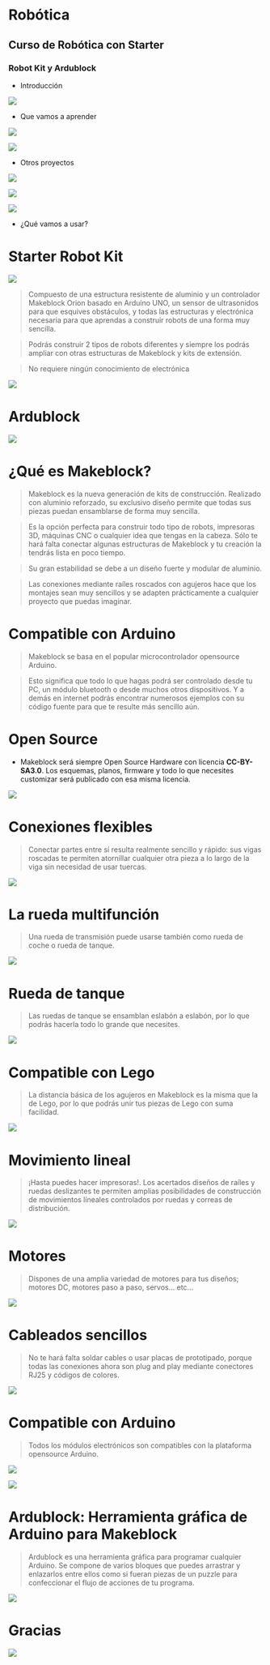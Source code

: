 # Robótica

## Curso de Robótica con Starter

### Robot Kit y Ardublock

* Introducción

![](/img/img1.jpg)

* Que vamos a aprender

![](/img/img2.jpg)

![](/img/img3.jpg)


* Otros proyectos

![](/img/img4.jpg)

![](/img/img5.jpg)

![](/img/img6.jpg)

* ¿Qué vamos a usar?


# Starter Robot Kit

![](/img/img7.jpg)

> Compuesto de una estructura resistente de aluminio y un controlador Makeblock Orion basado
en Arduino UNO, un sensor de ultrasonidos para que esquives obstáculos, y todas las 
estructuras y electrónica necesaria para que aprendas a construir robots de una forma muy sencilla.

> Podrás construir 2 tipos de robots diferentes y siempre los podrás ampliar con otras estructuras
de Makeblock y kits de extensión.

> No requiere ningún conocimiento de electrónica

![](/img/img8.jpg)


# Ardublock

![](/img/img9.jpg)


# ¿Qué es Makeblock?

> Makeblock es la nueva generación de kits de construcción.
Realizado con aluminio reforzado, su exclusivo diseño permite que
todas sus piezas puedan ensamblarse de forma muy sencilla.

> Es la opción perfecta para construir todo tipo de robots, impresoras 3D, máquinas 
CNC o cualquier idea que tengas en la cabeza. Sólo te hará falta conectar algunas 
estructuras de Makeblock y tu creación la tendrás lista en poco tiempo.

> Su gran estabilidad se debe a un diseño fuerte y modular de aluminio.

> Las conexiones mediante raíles roscados con agujeros hace que los montajes 
sean muy sencillos y se adapten prácticamente a cualquier proyecto que puedas imaginar.


# Compatible con Arduino

> Makeblock se basa en el popular microcontrolador opensource Arduino.

> Esto significa que todo lo que hagas podrá ser controlado desde tu PC, un 
módulo bluetooth o desde muchos otros dispositivos. Y a demás en internet podrás encontrar
numerosos ejemplos con su código fuente para que te resulte más sencillo aún.


# Open Source

* Makeblock será siempre Open Source Hardware con licencia **CC-BY-SA3.0**. Los
esquemas, planos, firmware y todo lo que necesites customizar será publicado con 
esa misma licencia.

![](/img/img10.jpg)


# Conexiones flexibles

> Conectar partes entre sí resulta realmente sencillo y rápido: sus vigas roscadas te
permiten atornillar cualquier otra pieza a lo largo de la viga sin necesidad de usar tuercas.

![](/img/img11.jpg)


# La rueda multifunción

> Una rueda de transmisión puede usarse también como rueda de coche o rueda de
tanque.

![](/img/img12.jpg)


# Rueda de tanque

> Las ruedas de tanque se ensamblan eslabón a eslabón, por lo que podrás hacerla 
todo lo grande que necesites.

![](/img/img13.jpg)


# Compatible con Lego

> La distancia básica de los agujeros en Makeblock es la misma que la de Lego, por lo
que podrás unir tus piezas de Lego con suma facilidad.

![](/img/img14.jpg)

# Movimiento lineal

> ¡Hasta puedes hacer impresoras!. Los acertados diseños de raíles y ruedas
deslizantes te permiten amplias posibilidades de construcción de movimientos líneales
controlados por ruedas y correas de distribución.

![](/img/img15.jpg)


# Motores

> Dispones de una amplia variedad de
motores para tus diseños; motores DC,
motores paso a paso, servos... etc...

![](img/img16.jpg)


# Cableados sencillos

> No te hará falta soldar cables o usar placas de prototipado, porque todas las
conexiones ahora son plug and play mediante conectores RJ25 y códigos de colores.

![](/img/img17.jpg)


# Compatible con Arduino

> Todos los módulos electrónicos son compatibles con la plataforma opensource Arduino.

![](/img/img18.jpg)

![](/img/img19.jpg)


# Ardublock: Herramienta gráfica de Arduino para Makeblock

> Ardublock es una herramienta gráfica para programar cualquier Arduino.
> Se compone de varios bloques que puedes arrastrar y enlazarlos entre 
ellos como si fueran piezas de un puzzle para confeccionar el flujo de 
acciones de tu programa.

![](/img/img20.jpg)

# Gracias  

![](/img/img21.jpg)

